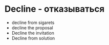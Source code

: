 # Decline - отказываться

- decline from sigarets
- decline the proposal
- Decline the invitation
- Decline from solution
